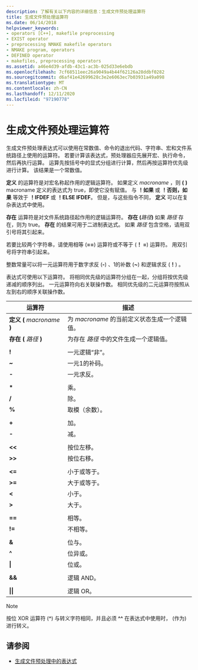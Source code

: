 ```yaml
---
description: 了解有关以下内容的详细信息：生成文件预处理运算符
title: 生成文件预处理运算符
ms.date: 06/14/2018
helpviewer_keywords:
- operators [C++], makefile preprocessing
- EXIST operator
- preprocessing NMAKE makefile operators
- NMAKE program, operators
- DEFINED operator
- makefiles, preprocessing operators
ms.assetid: a46e4d39-afdb-43c1-ac3b-025d33e6ebdb
ms.openlocfilehash: 7cf68511eec26a9049a4b44f62126a28ddbf0282
ms.sourcegitcommit: d6af41e42699628c3e2e6063ec7b03931a49a098
ms.translationtype: MT
ms.contentlocale: zh-CN
ms.lasthandoff: 12/11/2020
ms.locfileid: "97190778"
---
```

# <a name="makefile-preprocessing-operators"></a>生成文件预处理运算符

生成文件预处理表达式可以使用在常数值、命令的退出代码、字符串、宏和文件系统路径上使用的运算符。 若要计算该表达式，预处理器应先展开宏、执行命令，然后再执行运算。 运算先按括号中的显式分组进行计算，然后再按运算符优先级进行计算。 该结果是一个常数值。

**定义** 的运算符是对宏名称起作用的逻辑运算符。 如果定义 *macroname* ，则 **(**  **)** macroname 定义的表达式为 true，即使它没有赋值。 与 **！如果** 或 **！否则，如果** 等效于 **！IFDEF** 或 **！ELSE IFDEF**。 但是，与这些指令不同， **定义** 可以在复杂表达式中使用。

**存在** 运算符是对文件系统路径起作用的逻辑运算符。 **存在 (**_路径_**)** 如果 *路径* 存在，则为 true。 **存在** 的结果可用于二进制表达式。 如果 *路径* 包含空格，请用双引号将其引起来。

若要比较两个字符串，请使用相等 (**==**) 运算符或不等于 (**！ =**) 运算符。 用双引号将字符串引起来。

整数常量可以将一元运算符用于数字求反 (**-**) 、1的补数 (**~**) 和逻辑求反 (**！**) 。

表达式可使用以下运算符。 将相同优先级的运算符分组在一起，分组将按优先级递减的顺序列出。 一元运算符向右关联操作数。 相同优先级的二元运算符按照从左到右的顺序关联操作数。

|运算符|描述|
|--------------|-----------------|
|**定义 (** *macroname* **)**|为 *macroname* 的当前定义状态生成一个逻辑值。|
|**存在 (** *路径* **)**|为存在 *路径* 中的文件生成一个逻辑值。|
|||
|**!**|一元逻辑“非”。|
|**~**|一元1的补码。|
|**-**|一元求反。|
|||
|**&#42;**|乘。|
|**/**|除。|
|**%**|取模（余数）。|
|||
|**+**|加。|
|**-**|减。|
|||
|**\<\<**|按位左移。|
|**>>**|按位右移。|
|||
|**\<=**|小于或等于。|
|**>=**|大于或等于。|
|**\<**|小于。|
|**>**|大于。|
|||
|**==**|相等。|
|**!=**|不相等。|
|||
|**&**|位与。|
|**^**|位异或。|
|**&#124;**|位或。|
|||
|**&&**|逻辑 AND。|
|||
|**&#124;&#124;**|逻辑 OR。|

> [!NOTE]
> 按位 XOR 运算符 (**^**) 与转义字符相同，并且必须 **^^** 在表达式中使用时， (作为) 进行转义。

## <a name="see-also"></a>请参阅

- [生成文件预处理中的表达式](expressions-in-makefile-preprocessing.md)
